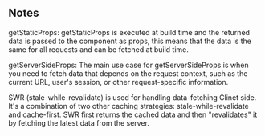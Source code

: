 ## Notes

getStaticProps:
getStaticProps is executed at build time and the returned data is passed to the component as props, this means that the data is the same for all requests and can be fetched at build time.

getServerSideProps:
The main use case for getServerSideProps is when you need to fetch data that depends on the request context, such as the current URL, user's session, or other request-specific information.

SWR (stale-while-revalidate) is used for handling data-fetching Clinet side. It's a combination of two other caching strategies: stale-while-revalidate and cache-first. SWR first returns the cached data and then "revalidates" it by fetching the latest data from the server.
